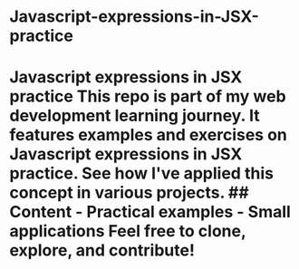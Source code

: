 # Javascript-expressions-in-JSX-practice
# Javascript expressions in JSX practice  This repo is part of my web development learning journey. It features examples and exercises on Javascript expressions in JSX practice.   See how I've applied this concept in various projects.  ## Content - Practical examples - Small applications  Feel free to clone, explore, and contribute!
